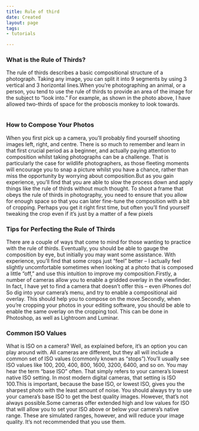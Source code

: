 ```yaml
---
title: Rule of third
date: Created
layout: page
tags:
- tutorials

---
```



<div class="container">
<div class="row pt-3">

<div class="container-item col-sm-6">
  <h3>What is the Rule of Thirds?</h3>
  <p>The rule of thirds describes a basic compositional structure of a photograph. Taking any image, you can split it into 9 segments by using 3 vertical and 3 horizontal lines.When you’re photographing an animal, or a person, you tend to use the rule of thirds to provide an area of the image for the subject to “look into.” For example, as shown in the photo above, I have allowed two-thirds of space for the proboscis monkey to look towards.</p>
</div>
<div class="container-item col-sm-6">
  <img src="/images/ro3.jpg" alt="" class="img-responsive">
</div>
</div>
<div class="row mb-3 ">
    <div class="container-item col-sm-6">
      <img src="/images/ro32.jpg" alt="" class="img-responsive ">
  </div>
  <div class="container-item col-sm-6">

  <h3>How to Compose Your Photos</h3>
    <p>When you first pick up a camera, you’ll probably find yourself shooting images left, right, and centre. There is so much to remember and learn in that first crucial period as a beginner, and actually paying attention to composition whilst taking photographs can be a challenge. That is particularly the case for wildlife photographers, as those fleeting moments will encourage you to snap a picture whilst you have a chance, rather than miss the opportunity by worrying about composition.But as you gain experience, you’ll find that you are able to slow the process down and apply things like the rule of thirds without much thought. To shoot a frame that obeys the rule of thirds in photography, you need to ensure that you allow for enough space so that you can later fine-tune the composition with a bit of cropping. Perhaps you get it right first time, but often you’ll find yourself tweaking the crop even if it’s just by a matter of a few pixels</p>
  </div>
</div>
<div class="row mb-3">
  <div class="container-item col-sm-6">
    <h3>Tips for Perfecting the Rule of Thirds</h3>
    <p>There are a couple of ways that come to mind for those wanting to practice with the rule of thirds. Eventually, you should be able to gauge the composition by eye, but initially you may want some assistance. With experience, you’ll find that some crops just “feel” better – I actually feel slightly uncomfortable sometimes when looking at a photo that is composed a little “off,” and use this intuition to improve my composition.Firstly, a number of cameras allow you to enable a gridded overlay in the viewfinder. In fact, I have yet to find a camera that doesn’t offer this – even iPhones do! So dig into your camera’s menu, and try to enable a compositional aid overlay. This should help you to compose on the move.Secondly, when you’re cropping your photos in your editing software, you should be able to enable the same overlay on the cropping tool. This can be done in Photoshop, as well as Lightroom and Luminar.

</p>
  </div>
  <div class="container-item col-sm-6">
  <h3>Common ISO Values</h3>
  <p>What is ISO on a camera? Well, as explained before, it’s an option you can play around with. All cameras are different, but they all will include a common set of ISO values (commonly known as “stops”).You’ll usually see ISO values like 100, 200, 400, 800, 1600, 3200, 6400, and so on. You may hear the term “base ISO” often. That simply refers to your camera’s lowest native ISO setting. In most modern digital cameras, that setting is ISO 100.This is important, because the base ISO, or lowest ISO, gives you the sharpest photo with the least amount of noise. You should always try to use your camera’s base ISO to get the best quality images. However, that’s not always possible.Some cameras offer extended high and low values for ISO that will allow you to set your ISO above or below your camera’s native range. These are simulated ranges, however, and will reduce your image quality. It’s not recommended that you use them.</p>
  </div>
</div>

  </div>
  <!-- end contanter -->